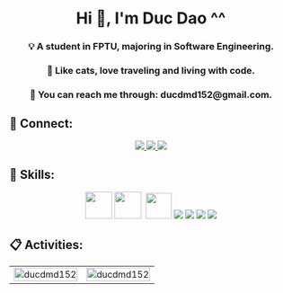 <h1 align="center">Hi  👋, I'm Duc Dao ^^</h1>
<h3 align="center">💡  A student in FPTU, majoring in Software Engineering.</h3>

<h3 align="center">👀  Like cats, love traveling and living with code.</h3>

<h3 align="center">🌱  You can reach me through:  ducdmd152@gmail.com.<h3>

## 📘 Connect:

<p align="center">
  <a href="https://linkedin.com/in/ducdmd152" target="_blank">
    <img src="https://img.icons8.com/fluent/48/000000/linkedin.png"/>
  </a>
  <a href="https://github.com/ducdmd152" alt="Github">
    <img src="https://img.icons8.com/fluent/48/000000/github.png"/>
  </a> 
  <a href="mailto:ducdmd152" alt="Email">
    <img src="https://img.icons8.com/fluent/48/000000/mailing.png"/>
  </a>
</p>

## 📝 Skills:
<p align="center">
	<img src="https://img.icons8.com/color/512/spring-logo.png" width="48" height="48"/>
	<img src="https://img.icons8.com/?size=512&id=wPohyHO_qO1a&format=png" width="48" height="48"/>
	<img></img>
	<img src="https://upload.wikimedia.org/wikipedia/commons/thumb/e/ee/.NET_Core_Logo.svg/2048px-.NET_Core_Logo.svg.png" width="46" height="46"/>
	<img src="https://img.icons8.com/color/48/000000/microsoft-sql-server.png"/>
	<img src="https://img.icons8.com/color/48/000000/mysql-logo.png"/>
	<img src="https://img.icons8.com/color/48/000000/git.png"/>
	<img src="https://img.icons8.com/color/48/000000/github-2.png"/> 
</p>

## 📋 Activities:

<table style="width:100%;" align="center">
  <tr>
    <td>
       <img src="https://github-readme-stats.vercel.app/api?username=ducdmd152&bg_color=FFFFFF00&text_color=179fa3&show_icons=true&count_private=true&include_all_commits=true&custom_title=GitHub%20Statistics" alt="ducdmd152" width="100%"/>
   </td>
   <td>
   <img src="https://github-readme-stats.vercel.app/api/top-langs/?username=ducdmd152&bg_color=FFFFFF00&text_color=179fa3&layout=compact&hide=SCSS&langs_count=10&custom_title=Languages" alt="ducdmd152" width="100%"/>
	 
   </td>
  </tr>
</table>

